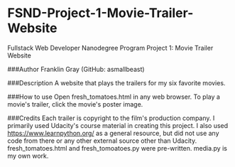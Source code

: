 # FSND-Project-1-Movie-Trailer-Website
Fullstack Web Developer Nanodegree Program Project 1: Movie Trailer Website

###Author
Franklin Gray (GitHub: asmallbeast)

###Description
A website that plays the trailers for my six favorite movies.

###How to use
Open fresh_tomatoes.html in any web browser. To play a movie's trailer, click the movie's poster image.

###Credits
Each trailer is copyright to the film's production company.
I primarily used Udacity's course material in creating this project. I also used https://www.learnpython.org/ as a general resource, but did not use any code from there or any other external source other than Udacity. fresh_tomatoes.html and fresh_tomoatoes.py were pre-written. media.py is my own work.
